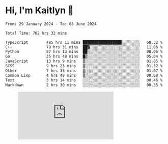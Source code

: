 # Hi, I'm Kaitlyn 👋
<!--START_SECTION:waka-->

```txt
From: 29 January 2024 - To: 08 June 2024

Total Time: 702 hrs 32 mins

TypeScript        485 hrs 11 mins █████████████████░░░░░░░░   68.32 %
C++               78 hrs 31 mins  ██▓░░░░░░░░░░░░░░░░░░░░░░   11.06 %
Python            57 hrs 13 mins  ██░░░░░░░░░░░░░░░░░░░░░░░   08.06 %
Go                35 hrs 48 mins  █▒░░░░░░░░░░░░░░░░░░░░░░░   05.04 %
JavaScript        13 hrs 9 mins   ▒░░░░░░░░░░░░░░░░░░░░░░░░   01.85 %
SCSS              9 hrs 23 mins   ▒░░░░░░░░░░░░░░░░░░░░░░░░   01.32 %
Other             7 hrs 35 mins   ▒░░░░░░░░░░░░░░░░░░░░░░░░   01.07 %
Common Lisp       4 hrs 49 mins   ▒░░░░░░░░░░░░░░░░░░░░░░░░   00.68 %
Text              3 hrs 14 mins   ░░░░░░░░░░░░░░░░░░░░░░░░░   00.46 %
Markdown          2 hrs 30 mins   ░░░░░░░░░░░░░░░░░░░░░░░░░   00.35 %
```

<!--END_SECTION:waka-->

<figure><embed src="https://wakatime.com/share/@018d58bc-3d22-46c9-b2d7-4ed36fb8172d/243b5d9b-77cd-4133-89ff-dcc8f225fa18.svg"></embed></figure>
